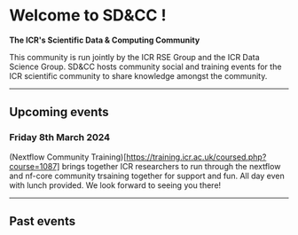 
# Welcome to SD&CC !
**The ICR's Scientific Data & Computing Community**

This community is run jointly by the ICR RSE Group and the ICR Data Science Group. SD&CC hosts community social and training events for the ICR scientific community to share knowledge amongst the community.

---  

## Upcoming events
### Friday 8th March 2024
(Nextflow Community Training)[https://training.icr.ac.uk/coursed.php?course=1087] brings together ICR researchers to run through the nextflow and nf-core community trsaining together for support and fun. All day even with lunch provided. We look forward to seeing you there!

---  

## Past events

